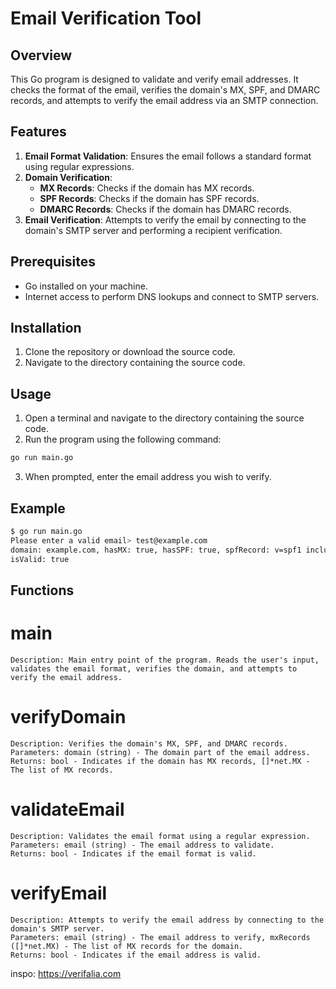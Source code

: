 # Email Verification Tool

## Overview
This Go program is designed to validate and verify email addresses. It checks the format of the email, verifies the domain's MX, SPF, and DMARC records, and attempts to verify the email address via an SMTP connection.

## Features
1. **Email Format Validation**: Ensures the email follows a standard format using regular expressions.
2. **Domain Verification**:
   - **MX Records**: Checks if the domain has MX records.
   - **SPF Records**: Checks if the domain has SPF records.
   - **DMARC Records**: Checks if the domain has DMARC records.
3. **Email Verification**: Attempts to verify the email by connecting to the domain's SMTP server and performing a recipient verification.

## Prerequisites
- Go installed on your machine.
- Internet access to perform DNS lookups and connect to SMTP servers.

## Installation
1. Clone the repository or download the source code.
2. Navigate to the directory containing the source code.

## Usage
1. Open a terminal and navigate to the directory containing the source code.
2. Run the program using the following command:
```bash
go run main.go
```
3. When prompted, enter the email address you wish to verify.

## Example
```sh
$ go run main.go
Please enter a valid email> test@example.com
domain: example.com, hasMX: true, hasSPF: true, spfRecord: v=spf1 include:_spf.example.com ~all, hasDMARC: true, dmarcRecord: v=DMARC1; p=none; rua=mailto:dmarc-reports@example.com
isValid: true
```

## Functions
# main

    Description: Main entry point of the program. Reads the user's input, validates the email format, verifies the domain, and attempts to verify the email address.

# verifyDomain

    Description: Verifies the domain's MX, SPF, and DMARC records.
    Parameters: domain (string) - The domain part of the email address.
    Returns: bool - Indicates if the domain has MX records, []*net.MX - The list of MX records.

# validateEmail

    Description: Validates the email format using a regular expression.
    Parameters: email (string) - The email address to validate.
    Returns: bool - Indicates if the email format is valid.

# verifyEmail

    Description: Attempts to verify the email address by connecting to the domain's SMTP server.
    Parameters: email (string) - The email address to verify, mxRecords ([]*net.MX) - The list of MX records for the domain.
    Returns: bool - Indicates if the email address is valid.

inspo: https://verifalia.com
